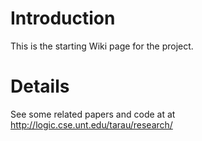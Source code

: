 # Introduction #

This is the starting Wiki page for the project.


# Details #

See some related papers and code at
at http://logic.cse.unt.edu/tarau/research/